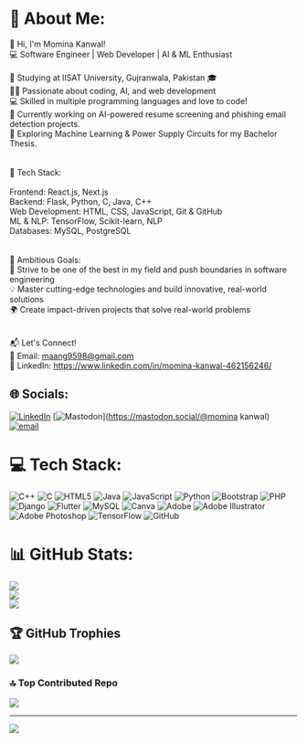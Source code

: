 # 💫 About Me:
  👋 Hi, I'm Momina Kanwal!<br>💻 Software Engineer | Web Developer | AI & ML Enthusiast<br><br>🔹 Studying at IISAT University, Gujranwala, Pakistan 🎓<br>🔹💡 Passionate about coding, AI, and web development<br>      💻 Skilled in multiple programming languages and love to code!<br>🔹 Currently working on AI-powered resume screening and phishing email detection projects.<br>🔹 Exploring Machine Learning & Power Supply Circuits for my Bachelor Thesis.<br><br><br>🚀 Tech Stack:<br><br>Frontend: React.js, Next.js<br>Backend: Flask, Python, C, Java, C++<br>Web Development: HTML, CSS, JavaScript,  Git & GitHub<br>ML & NLP: TensorFlow, Scikit-learn, NLP<br>Databases: MySQL, PostgreSQL<br><br><br>🎯 Ambitious Goals:<br>🚀 Strive to be one of the best in my field and push boundaries in software engineering<br>💡 Master cutting-edge technologies and build innovative, real-world solutions<br>🌍 Create impact-driven projects that solve real-world problems<br><br><br>📬 Let's Connect!<br>📧 Email: maang9598@gmail.com<br>👔 LinkedIn: https://www.linkedin.com/in/momina-kanwal-462156246/


## 🌐 Socials:
[![LinkedIn](https://img.shields.io/badge/LinkedIn-%230077B5.svg?logo=linkedin&logoColor=white)](https://linkedin.com/in/https://www.linkedin.com/in/momina-kanwal-462156246/) [![Mastodon](https://img.shields.io/badge/-MASTODON-%232B90D9?logo=mastodon&logoColor=white)](https://mastodon.social/@momina kanwal) [![email](https://img.shields.io/badge/Email-D14836?logo=gmail&logoColor=white)](mailto:maang9598@gmail.com) 

# 💻 Tech Stack:
![C++](https://img.shields.io/badge/c++-%2300599C.svg?style=for-the-badge&logo=c%2B%2B&logoColor=white) ![C](https://img.shields.io/badge/c-%2300599C.svg?style=for-the-badge&logo=c&logoColor=white) ![HTML5](https://img.shields.io/badge/html5-%23E34F26.svg?style=for-the-badge&logo=html5&logoColor=white) ![Java](https://img.shields.io/badge/java-%23ED8B00.svg?style=for-the-badge&logo=openjdk&logoColor=white) ![JavaScript](https://img.shields.io/badge/javascript-%23323330.svg?style=for-the-badge&logo=javascript&logoColor=%23F7DF1E) ![Python](https://img.shields.io/badge/python-3670A0?style=for-the-badge&logo=python&logoColor=ffdd54) ![Bootstrap](https://img.shields.io/badge/bootstrap-%238511FA.svg?style=for-the-badge&logo=bootstrap&logoColor=white) ![PHP](https://img.shields.io/badge/php-%23777BB4.svg?style=for-the-badge&logo=php&logoColor=white) ![Django](https://img.shields.io/badge/django-%23092E20.svg?style=for-the-badge&logo=django&logoColor=white) ![Flutter](https://img.shields.io/badge/Flutter-%2302569B.svg?style=for-the-badge&logo=Flutter&logoColor=white) ![MySQL](https://img.shields.io/badge/mysql-4479A1.svg?style=for-the-badge&logo=mysql&logoColor=white) ![Canva](https://img.shields.io/badge/Canva-%2300C4CC.svg?style=for-the-badge&logo=Canva&logoColor=white) ![Adobe](https://img.shields.io/badge/adobe-%23FF0000.svg?style=for-the-badge&logo=adobe&logoColor=white) ![Adobe Illustrator](https://img.shields.io/badge/adobe%20illustrator-%23FF9A00.svg?style=for-the-badge&logo=adobe%20illustrator&logoColor=white) ![Adobe Photoshop](https://img.shields.io/badge/adobe%20photoshop-%2331A8FF.svg?style=for-the-badge&logo=adobe%20photoshop&logoColor=white) ![TensorFlow](https://img.shields.io/badge/TensorFlow-%23FF6F00.svg?style=for-the-badge&logo=TensorFlow&logoColor=white) ![GitHub](https://img.shields.io/badge/github-%23121011.svg?style=for-the-badge&logo=github&logoColor=white)
# 📊 GitHub Stats:
![](https://github-readme-stats.vercel.app/api?username=MominaKanwal&theme=ambient_gradient&hide_border=false&include_all_commits=false&count_private=false)<br/>
![](https://nirzak-streak-stats.vercel.app/?user=MominaKanwal&theme=ambient_gradient&hide_border=false)<br/>
![](https://github-readme-stats.vercel.app/api/top-langs/?username=MominaKanwal&theme=ambient_gradient&hide_border=false&include_all_commits=false&count_private=false&layout=compact)

## 🏆 GitHub Trophies
![](https://github-profile-trophy.vercel.app/?username=MominaKanwal&theme=radical&no-frame=false&no-bg=true&margin-w=4)

### 🔝 Top Contributed Repo
![](https://github-contributor-stats.vercel.app/api?username=MominaKanwal&limit=5&theme=prussian&combine_all_yearly_contributions=true)

---
[![](https://visitcount.itsvg.in/api?id=MominaKanwal&icon=0&color=1)](https://visitcount.itsvg.in)

<!-- Proudly created with GPRM ( https://gprm.itsvg.in ) -->
